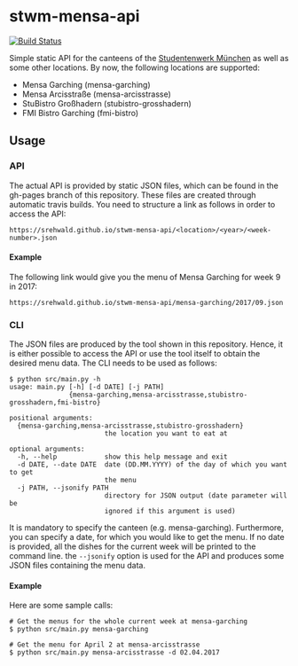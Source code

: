 # stwm-mensa-api

[![Build Status](https://travis-ci.org/srehwald/stwm-mensa-api.svg?branch=master)](https://travis-ci.org/srehwald/stwm-mensa-api)

Simple static API for the canteens of the [Studentenwerk München](http://www.studentenwerk-muenchen.de) as well as some other locations. By now, the following locations are supported:
- Mensa Garching (mensa-garching)
- Mensa Arcisstraße (mensa-arcisstrasse)
- StuBistro Großhadern (stubistro-grosshadern)
- FMI Bistro Garching (fmi-bistro)

## Usage

### API
The actual API is provided by static JSON files, which can be found in the gh-pages branch of this repository. These files are created through automatic travis builds. You need to structure a link as follows in order to access the API:
```
https://srehwald.github.io/stwm-mensa-api/<location>/<year>/<week-number>.json
```

#### Example
The following link would give you the menu of Mensa Garching for week 9 in 2017:
```
https://srehwald.github.io/stwm-mensa-api/mensa-garching/2017/09.json
```

### CLI
The JSON files are produced by the tool shown in this repository. Hence, it is either possible to access the API or use the tool itself to obtain the desired menu data. The CLI needs to be used as follows:
```
$ python src/main.py -h
usage: main.py [-h] [-d DATE] [-j PATH]
               {mensa-garching,mensa-arcisstrasse,stubistro-grosshadern,fmi-bistro}

positional arguments:
  {mensa-garching,mensa-arcisstrasse,stubistro-grosshadern}
                        the location you want to eat at

optional arguments:
  -h, --help            show this help message and exit
  -d DATE, --date DATE  date (DD.MM.YYYY) of the day of which you want to get
                        the menu
  -j PATH, --jsonify PATH
                        directory for JSON output (date parameter will be
                        ignored if this argument is used)
```
It is mandatory to specify the canteen (e.g. mensa-garching). Furthermore, you can specify a date, for which you would like to get the menu. If no date is provided, all the dishes for the current week will be printed to the command line. the `--jsonify` option is used for the API and produces some JSON files containing the menu data. 

#### Example
Here are some sample calls:
```
# Get the menus for the whole current week at mensa-garching
$ python src/main.py mensa-garching

# Get the menu for April 2 at mensa-arcisstrasse
$ python src/main.py mensa-arcisstrasse -d 02.04.2017
```